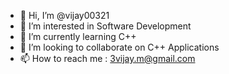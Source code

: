 - 👋 Hi, I’m @vijay00321
- 👀 I’m interested in Software Development
- 🌱 I’m currently learning C++
- 💞️ I’m looking to collaborate on C++ Applications
- 📫 How to reach me : 3vijay.m@gmail.com

<!---
vijay00321/vijay00321 is a ✨ special ✨ repository because its `README.md` (this file) appears on your GitHub profile.
You can click the Preview link to take a look at your changes.
--->
